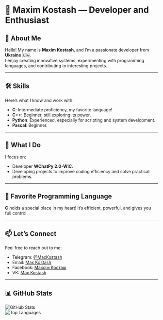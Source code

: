 # 🌟 Maxim Kostash — Developer and Enthusiast  

## 👋 About Me  
Hello! My name is **Maxim Kostash**, and I’m a passionate developer from **Ukraine** 🇺🇦.  
I enjoy creating innovative systems, experimenting with programming languages, and contributing to interesting projects.  

---

## 🛠 Skills  
Here’s what I know and work with:  
- **C**: Intermediate proficiency, my favorite language!  
- **C++**: Beginner, still exploring its power.  
- **Python**: Experienced, especially for scripting and system development.  
- **Pascal**: Beginner. 

---

## 🚀 What I Do  
I focus on:   
- Developer **WChatPy 2.0-WIC**.
- Developing projects to improve coding efficiency and solve practical problems.  

---

## 💖 Favorite Programming Language  
**C** holds a special place in my heart! It’s efficient, powerful, and gives you full control.  

---

## 📫 Let’s Connect  
Feel free to reach out to me:  
- Telegram: [@MaxKostash](https://t.me/MaxKostash)  
- Email: [Max Kostash](maxkostash0@gmail.com)
- Facebook: [Максім Косташ](https://www.facebook.com/profile.php?id=100082897183980)
- VK: [Max Kostash](https://vk.com/maxkostash)

---

## 📊 GitHub Stats  
![GitHub Stats](https://github-readme-stats.vercel.app/api?username=MaxKostash&show_icons=true&theme=gruvbox)  
![Top Languages](https://github-readme-stats.vercel.app/api/top-langs/?username=MaxKostash&layout=compact&theme=gruvbox)
